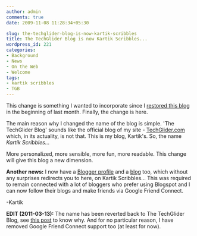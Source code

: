 ```yaml
---
author: admin
comments: true
date: 2009-11-08 11:28:34+05:30

slug: the-techglider-blog-is-now-kartik-scribbles
title: The TechGlider Blog is now Kartik Scribbles...
wordpress_id: 221
categories:
- Background
- News
- On the Web
- Welcome
tags:
- kartik scribbles
- TGB
---
```


This change is something I wanted to incorporate since I [restored this blog](/post/2009/10/03/the-techglider-blog-is-back/) in the beginning of last month. Finally, the change is here.

The main reason why I changed the name of the blog is simple. 'The TechGlider Blog' sounds like the official blog of my site - [TechGlider.com](http://techglider.in) which, in its actuality, is not that. This is my blog, Kartik's. So, the name _Kartik Scribbles..._

More personalized, more sensible, more fun, more readable. This change will give this blog a new dimension.

**Another news:** I now have a [Blogger profile](http://www.blogger.com/profile/08714351862062860001) and a [blog](http://kartiksinghal.blogspot.com/) too, which without any surprises redirects you to here, on Kartik Scribbles... This was required to remain connected with a lot of bloggers who prefer using Blogspot and I can now follow their blogs and make friends via Google Friend Connect.

-Kartik

**EDIT (2011-03-13):** The name has been reverted back to The TechGlider Blog, see [this post](/post/2011/03/13/and-we-are-back/) to know why. And for no particular reason, I have removed Google Friend Connect support too (at least for now).
